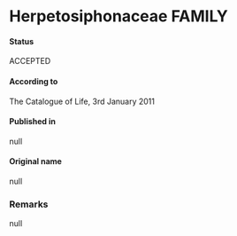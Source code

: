 Herpetosiphonaceae FAMILY
=======

#### Status
ACCEPTED

#### According to
The Catalogue of Life, 3rd January 2011

#### Published in
null

#### Original name
null

### Remarks
null